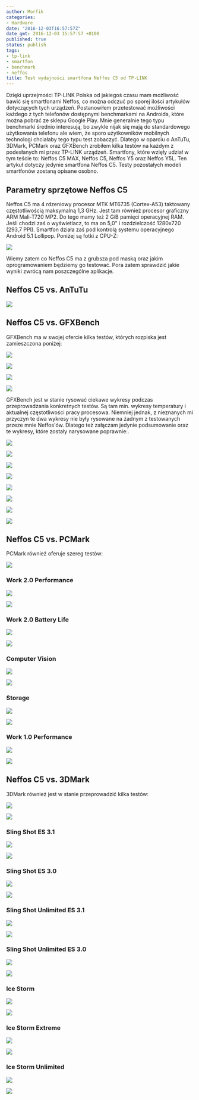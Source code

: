 ```yaml
---
author: Morfik
categories:
- Hardware
date: "2016-12-03T16:57:57Z"
date_gmt: 2016-12-03 15:57:57 +0100
published: true
status: publish
tags:
- tp-link
- smartfon
- benchmark
- neffos
title: Test wydajności smartfona Neffos C5 od TP-LINK
---
```


Dzięki uprzejmości TP-LINK Polska od jakiegoś czasu mam możliwość bawić się smartfonami Neffos, co
można odczuć po sporej ilości artykułów dotyczących tych urządzeń. Postanowiłem przetestować
możliwości każdego z tych telefonów dostępnymi benchmarkami na Androida, które można pobrać ze
sklepu Google Play. Mnie generalnie tego typu benchmarki średnio interesują, bo zwykle nijak się
mają do standardowego użytkowania telefonu ale wiem, że sporo użytkowników mobilnych technologi
chciałaby tego typu test zobaczyć. Dlatego w oparciu o AnTuTu, 3DMark, PCMark oraz GFXBench zrobiłem
kilka testów na każdym z podesłanych mi przez TP-LINK urządzeń. Smartfony, które wzięły udział w tym
teście to: Neffos C5 MAX, Neffos C5, Neffos Y5 oraz Neffos Y5L. Ten artykuł dotyczy jedynie
smartfona Neffos C5. Testy pozostałych modeli smartfonów zostaną opisane osobno.

<!--more-->
## Parametry sprzętowe Neffos C5

Neffos C5 ma 4 rdzeniowy procesor MTK MT6735 (Cortex-A53) taktowany częstotliwością maksymalną 1,3
GHz. Jest tam również procesor graficzny ARM Mali-T720 MP2. Do tego mamy też 2 GiB pamięci
operacyjnej RAM. Jeśli chodzi zaś o wyświetlacz, to ma on 5,0" i rozdzielczość 1280x720 (293,7 PPI).
Smartfon działa zaś pod kontrolą systemu operacyjnego Android 5.1 Lollipop. Poniżej są fotki z
CPU-Z:

![](/img/2016/12/001.neffos-c5-benchmark-cpuz.png#huge)

Wiemy zatem co Neffos C5 ma z grubsza pod maską oraz jakim oprogramowaniem będziemy go testować.
Pora zatem sprawdzić jakie wyniki zwrócą nam poszczególne
aplikacje.

## Neffos C5 vs. AnTuTu

![](/img/2016/12/002.neffos-c5-benchmark-antutu.png#huge)

## Neffos C5 vs. GFXBench

GFXBench ma w swojej ofercie kilka testów, których rozpiska jest zamieszczona
poniżej:

![](/img/2016/12/003.neffos-c5-benchmark-gfxbench-tests1.png#huge)

![](/img/2016/12/004.neffos-c5-benchmark-gfxbench-tests2.png#huge)

![](/img/2016/12/005.neffos-c5-benchmark-gfxbench-tests3.png#big)

![](/img/2016/12/006.neffos-c5-benchmark-gfxbench-tests4.png#big)

GFXBench jest w stanie rysować ciekawe wykresy podczas przeprowadzania konkretnych testów. Są tam
min. wykresy temperatury i aktualnej częstotliwości pracy procesowa. Niemniej jednak, z nieznanych
mi przyczyn te dwa wykresy nie były rysowane na żadnym z testowanych przeze mnie Neffos'ów. Dlatego
też załączam jedynie podsumowanie oraz te wykresy, które zostały narysowane
poprawnie:.

![](/img/2016/12/007.neffos-c5-benchmark-gfxbench-test.png#huge)

![](/img/2016/12/007-1.neffos-c5-benchmark-gfxbench-test1.png#big)

![](/img/2016/12/007-2.neffos-c5-benchmark-gfxbench-test2.png#big)

![](/img/2016/12/007-3.neffos-c5-benchmark-gfxbench-test3.png#big)

![](/img/2016/12/007-4.neffos-c5-benchmark-gfxbench-test4.png#big)

![](/img/2016/12/007-5.neffos-c5-benchmark-gfxbench-test5.png#big)

![](/img/2016/12/007-6.neffos-c5-benchmark-gfxbench-test6.png#big)

![](/img/2016/12/007-7.neffos-c5-benchmark-gfxbench-test7.png#medium)

## Neffos C5 vs. PCMark

PCMark również oferuje szereg
testów:

![](/img/2016/12/008.neffos-c5-benchmark-pcmark-tests.png#huge)

### Work 2.0 Performance

![](/img/2016/12/009.neffos-c5-benchmark-work-performance-test1.png#medium)

![](/img/2016/12/009.neffos-c5-benchmark-work-performance-test2.png#huge)

### Work 2.0 Battery Life

![](/img/2016/12/009.neffos-c5-benchmark-battery-test1.png#medium)

![](/img/2016/12/009.neffos-c5-benchmark-battery-test2.png#huge)

### Computer Vision

![](/img/2016/12/010.neffos-c5-benchmark-computer-vision-test1.png#medium)

![](/img/2016/12/010.neffos-c5-benchmark-computer-vision-test2.png#huge)

### Storage

![](/img/2016/12/011.neffos-c5-benchmark-storage-test1.png#medium)

![](/img/2016/12/011.neffos-c5-benchmark-storage-test2.png#huge)

### Work 1.0 Performance

![](/img/2016/12/012.neffos-c5-benchmark-work-performance-1-test1.png#medium)

![](/img/2016/12/012.neffos-c5-benchmark-work-performance-1-test2.png#huge)

## Neffos C5 vs. 3DMark

3DMark również jest w stanie przeprowadzić kilka
testów:

![](/img/2016/12/013.neffos-c5-benchmark-3dmark-tests1.png#huge)

![](/img/2016/12/013.neffos-c5-benchmark-3dmark-tests2.png#huge)

### Sling Shot ES 3.1

![](/img/2016/12/014.neffos-c5-benchmark-sling-shot-es-3-1-test1.png#medium)

![](/img/2016/12/014.neffos-c5-benchmark-sling-shot-es-3-1-test2.png#huge)

### Sling Shot ES 3.0

![](/img/2016/12/015.neffos-c5-benchmark-sling-shot-es-3-0-test1.png#medium)

![](/img/2016/12/015.neffos-c5-benchmark-sling-shot-es-3-0-test2.png#huge)

### Sling Shot Unlimited ES 3.1

![](/img/2016/12/016.neffos-c5-benchmark-sling-shot-unlimited-es-3-1-test1.png#medium)

![](/img/2016/12/016.neffos-c5-benchmark-sling-shot-unlimited-es-3-1-test2.png#huge)

### Sling Shot Unlimited ES 3.0

![](/img/2016/12/017.neffos-c5-benchmark-sling-shot-unlimited-es-3-0-test1.png#medium)

![](/img/2016/12/017.neffos-c5-benchmark-sling-shot-unlimited-es-3-0-test2.png#huge)

### Ice Storm

![](/img/2016/12/018.neffos-c5-benchmark-ice-storm-test1.png#medium)

![](/img/2016/12/018.neffos-c5-benchmark-ice-storm-test2.png#huge)

### Ice Storm Extreme

![](/img/2016/12/019.neffos-c5-benchmark-ice-storm-extreme-test1.png#medium)

![](/img/2016/12/019.neffos-c5-benchmark-ice-storm-extreme-test2.png#huge)

### Ice Storm Unlimited

![](/img/2016/12/020.neffos-c5-benchmark-ice-storm-unlimited-test1.png#medium)

![](/img/2016/12/020.neffos-c5-benchmark-ice-storm-unlimited-test2.png#huge)
